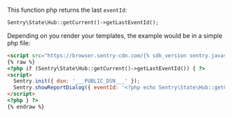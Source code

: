 This function php returns the last `eventId`:

```php
Sentry\State\Hub::getCurrent()->getLastEventId();
```

Depending on you render your templates, the example would be in a simple php file:


```html
<script src="https://browser.sentry-cdn.com/{% sdk_version sentry.javascript.browser %}/bundle.min.js" crossorigin="anonymous"></script>
{% raw %}
<?php if (Sentry\State\Hub::getCurrent()->getLastEventId()) { ?>
<script>
  Sentry.init({ dsn: '___PUBLIC_DSN___' });
  Sentry.showReportDialog({ eventId: '<?php echo Sentry\State\Hub::getCurrent()->getLastEventId(); ?>' })
</script>
<?php } ?>
{% endraw %}
```
